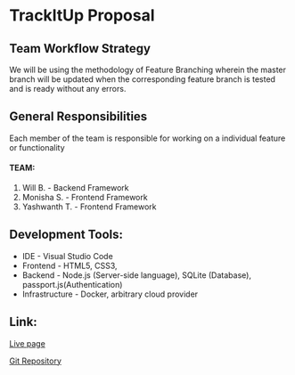 # TrackItUp Proposal

## Team Workflow Strategy

We will be using the methodology of Feature Branching wherein the master branch will be updated when the corresponding feature branch is tested and is ready without any errors.

## General Responsibilities


Each member of the team is responsible for working on a individual feature or functionality

#### **TEAM:**
1. Will B. - Backend Framework
2. Monisha S. - Frontend Framework
3. Yashwanth T. - Frontend Framework

## Development Tools:
* IDE - Visual Studio Code
* Frontend - HTML5, CSS3,
* Backend - Node.js (Server-side language), SQLite (Database), passport.js(Authentication)
* Infrastructure - Docker, arbitrary cloud provider

## Link:
[Live page](https://uic-cs484.github.io/assignment-1---team-project-proposal-team17/proposal.html)

[Git Repository](https://github.com/UIC-CS484/assignment-1---team-project-proposal-team17)
